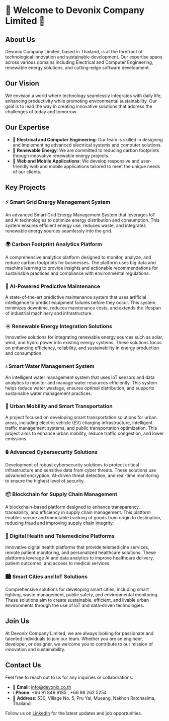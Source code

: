 # 🌟 Welcome to Devonix Company Limited 🌟

## About Us

Devonix Company Limited, based in Thailand, is at the forefront of technological innovation and sustainable development. Our expertise spans across various domains including Electrical and Computer Engineering, renewable energy solutions, and cutting-edge software development.

## Our Vision

We envision a world where technology seamlessly integrates with daily life, enhancing productivity while promoting environmental sustainability. Our goal is to lead the way in creating innovative solutions that address the challenges of today and tomorrow.

## Our Expertise

- 🔌 **Electrical and Computer Engineering**: Our team is skilled in designing and implementing advanced electrical systems and computer solutions.
- 🌱 **Renewable Energy**: We are committed to reducing carbon footprints through innovative renewable energy projects.
- 📱 **Web and Mobile Applications**: We develop responsive and user-friendly web and mobile applications tailored to meet the unique needs of our clients.

## Key Projects

### ⚡ Smart Grid Energy Management System
An advanced Smart Grid Energy Management System that leverages IoT and AI technologies to optimize energy distribution and consumption. This system ensures efficient energy use, reduces waste, and integrates renewable energy sources seamlessly into the grid.

### 🌍 Carbon Footprint Analytics Platform
A comprehensive analytics platform designed to monitor, analyze, and reduce carbon footprints for businesses. The platform uses big data and machine learning to provide insights and actionable recommendations for sustainable practices and compliance with environmental regulations.

### 🤖 AI-Powered Predictive Maintenance
A state-of-the-art predictive maintenance system that uses artificial intelligence to predict equipment failures before they occur. This system minimizes downtime, reduces maintenance costs, and extends the lifespan of industrial machinery and infrastructure.

### ☀️ Renewable Energy Integration Solutions
Innovative solutions for integrating renewable energy sources such as solar, wind, and hydro power into existing energy systems. These solutions focus on enhancing efficiency, reliability, and sustainability in energy production and consumption.

### 💧 Smart Water Management System
An intelligent water management system that uses IoT sensors and data analytics to monitor and manage water resources efficiently. This system helps reduce water wastage, ensures optimal distribution, and supports sustainable water management practices.

### 🚗 Urban Mobility and Smart Transportation
A project focused on developing smart transportation solutions for urban areas, including electric vehicle (EV) charging infrastructure, intelligent traffic management systems, and public transportation optimization. This project aims to enhance urban mobility, reduce traffic congestion, and lower emissions.

### 🔒 Advanced Cybersecurity Solutions
Development of robust cybersecurity solutions to protect critical infrastructure and sensitive data from cyber threats. These solutions use advanced encryption, AI-driven threat detection, and real-time monitoring to ensure the highest level of security.

### 📦 Blockchain for Supply Chain Management
A blockchain-based platform designed to enhance transparency, traceability, and efficiency in supply chain management. This platform enables secure and immutable tracking of goods from origin to destination, reducing fraud and improving supply chain integrity.

### 🏥 Digital Health and Telemedicine Platforms
Innovative digital health platforms that provide telemedicine services, remote patient monitoring, and personalized healthcare solutions. These platforms leverage AI and data analytics to improve healthcare delivery, patient outcomes, and access to medical services.

### 🏙️ Smart Cities and IoT Solutions
Comprehensive solutions for developing smart cities, including smart lighting, waste management, public safety, and environmental monitoring. These solutions aim to create sustainable, efficient, and livable urban environments through the use of IoT and data-driven technologies.

## Join Us

At Devonix Company Limited, we are always looking for passionate and talented individuals to join our team. Whether you are an engineer, developer, or designer, we welcome you to contribute to our mission of innovation and sustainability.

## Contact Us

Feel free to reach out to us for any inquiries or collaborations:
- 📧 **Email**: info@devonix.co.th
- 📞 **Phone**: +66 91 849 9185 , +66 98 262 5254
- 🏢 **Address**: 530, Village No. 5, Pru Yai, Mueang, Nakhon Ratchasima, Thailand

Follow us on [LinkedIn](https://www.linkedin.com/company/devonix-th) for the latest updates and job opportunities.
